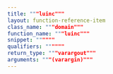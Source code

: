 ```yaml
---
title: """luinc"""
layout: function-reference-item
class_name: """domain"""
function_name: """luinc"""
snippet: """"""
qualifiers: """"""
return_type: """varargout"""
arguments: """(varargin)"""
---
```


